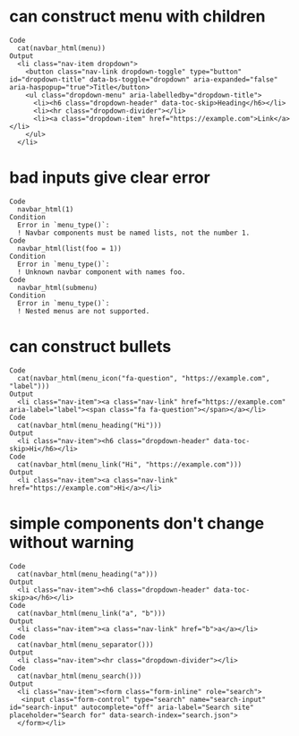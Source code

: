 # can construct menu with children

    Code
      cat(navbar_html(menu))
    Output
      <li class="nav-item dropdown">
        <button class="nav-link dropdown-toggle" type="button" id="dropdown-title" data-bs-toggle="dropdown" aria-expanded="false" aria-haspopup="true">Title</button>
        <ul class="dropdown-menu" aria-labelledby="dropdown-title">
          <li><h6 class="dropdown-header" data-toc-skip>Heading</h6></li>
          <li><hr class="dropdown-divider"></li>
          <li><a class="dropdown-item" href="https://example.com">Link</a></li>
        </ul>
      </li>

# bad inputs give clear error

    Code
      navbar_html(1)
    Condition
      Error in `menu_type()`:
      ! Navbar components must be named lists, not the number 1.
    Code
      navbar_html(list(foo = 1))
    Condition
      Error in `menu_type()`:
      ! Unknown navbar component with names foo.
    Code
      navbar_html(submenu)
    Condition
      Error in `menu_type()`:
      ! Nested menus are not supported.

# can construct bullets

    Code
      cat(navbar_html(menu_icon("fa-question", "https://example.com", "label")))
    Output
      <li class="nav-item"><a class="nav-link" href="https://example.com" aria-label="label"><span class="fa fa-question"></span></a></li>
    Code
      cat(navbar_html(menu_heading("Hi")))
    Output
      <li class="nav-item"><h6 class="dropdown-header" data-toc-skip>Hi</h6></li>
    Code
      cat(navbar_html(menu_link("Hi", "https://example.com")))
    Output
      <li class="nav-item"><a class="nav-link" href="https://example.com">Hi</a></li>

# simple components don't change without warning

    Code
      cat(navbar_html(menu_heading("a")))
    Output
      <li class="nav-item"><h6 class="dropdown-header" data-toc-skip>a</h6></li>
    Code
      cat(navbar_html(menu_link("a", "b")))
    Output
      <li class="nav-item"><a class="nav-link" href="b">a</a></li>
    Code
      cat(navbar_html(menu_separator()))
    Output
      <li class="nav-item"><hr class="dropdown-divider"></li>
    Code
      cat(navbar_html(menu_search()))
    Output
      <li class="nav-item"><form class="form-inline" role="search">
       <input class="form-control" type="search" name="search-input" id="search-input" autocomplete="off" aria-label="Search site" placeholder="Search for" data-search-index="search.json"> 
      </form></li>

